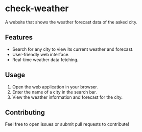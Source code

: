 # check-weather

A website that shows the weather forecast data of the asked city.

## Features

- Search for any city to view its current weather and forecast.
- User-friendly web interface.
- Real-time weather data fetching.


## Usage

1. Open the web application in your browser.
2. Enter the name of a city in the search bar.
3. View the weather information and forecast for the city.


## Contributing

Feel free to open issues or submit pull requests to contribute!
